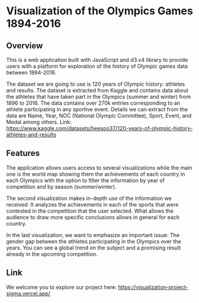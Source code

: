 # Visualization of the Olympics Games 1894-2016 

## Overview

This is a web application built with JavaScript and d3.v4 library to provide users with a platform for exploration of the history of Olympic games data between 1894-2016.

The dataset we are going to use is 120 years of Olympic history: athletes and results. The dataset is extracted from Kaggle and contains data about the athletes that have taken part in the Olympics (summer and winter) from 1896 to 2016. The data contains over 270k entries corresponding to an athlete participating in any sportive event. Details we can extract from the data are Name, Year, NOC (National Olympic Committee), Sport, Event, and Medal among others.
Link: https://www.kaggle.com/datasets/heesoo37/120-years-of-olympic-history-athletes-and-results


## Features

The application allows users access to several visualizations while the main one is the world map showing them the achievements of each country in each Olympics with the option to filter the information by year of competition and by season (summer/winter).

The second visualization makes in-depth use of the information we received. It analyzes the achievements in each of the sports that were contested in the competition that the user selected. What allows the audience to draw more specific conclusions allows in general for each country.

In the last visualization, we want to emphasize an important issue: The gender gap between the athletes participating in the Olympics over the years. You can see a global trend on the subject and a promising result already in the upcoming competition.


## Link
We welcome you to explore our project here: https://visualization-project-sigma.vercel.app/
